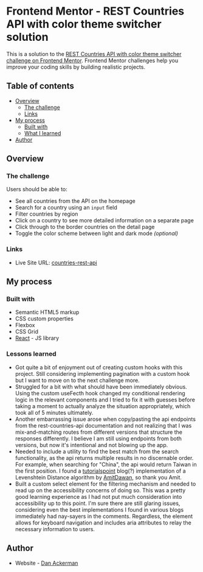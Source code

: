 # Frontend Mentor - REST Countries API with color theme switcher solution

This is a solution to the [REST Countries API with color theme switcher challenge on Frontend Mentor](https://www.frontendmentor.io/challenges/rest-countries-api-with-color-theme-switcher-5cacc469fec04111f7b848ca). Frontend Mentor challenges help you improve your coding skills by building realistic projects.

## Table of contents

- [Overview](#overview)
  - [The challenge](#the-challenge)
  - [Links](#links)
- [My process](#my-process)
  - [Built with](#built-with)
  - [What I learned](#lessons-learned)
- [Author](#author)

## Overview

### The challenge

Users should be able to:

- See all countries from the API on the homepage
- Search for a country using an `input` field
- Filter countries by region
- Click on a country to see more detailed information on a separate page
- Click through to the border countries on the detail page
- Toggle the color scheme between light and dark mode _(optional)_

### Links

- Live Site URL: [countries-rest-api](https://ackd151.github.io/countries-rest-api)

## My process

### Built with

- Semantic HTML5 markup
- CSS custom properties
- Flexbox
- CSS Grid
- [React](https://reactjs.org/) - JS library

### Lessons learned

- Got quite a bit of enjoyment out of creating custom hooks with this project. Still considering implementing pagination with a custom hook but I want to move on to the next challenge more.
- Struggled for a bit with what should have been immediately obvious. Using the custom useFecth hook changed my conditional rendering logic in the relevant components and I tried to fix it with guesses before taking a moment to actually analyze the situation appropriately, which took all of 5 minutes ultimately.
- Another embarrassing issue arose when copy/pasting the api endpoints from the rest-countries-api documentation and not realizing that I was mix-and-matching routes from different versions that structure the responses differently. I believe I am still using endpoints from both versions, but now it's intentional and not blowing up the app.
- Needed to include a utility to find the best match from the search functionality, as the api returns multiple results in no discernable order. For example, when searching for "China", the api would return Taiwan in the first position. I found a [tutorialspoint](https://www.tutorialspoint.com/index.htm) blog(?) implementation of a Levenshtein Distance algorithm by [AmitDawan](https://www.tutorialspoint.com/answers/amitdiwan), so thank you Amit.
- Built a custom select element for the filtering mechanism and needed to read up on the accessibility concerns of doing so. This was a pretty good learning experience as I had not put much consideration into accessibility up to this point. I'm sure there are still glaring issues, considering even the best implementations I found in various blogs immediately had nay-sayers in the comments. Regardless, the element allows for keyboard navigation and includes aria attributes to relay the necessary information to users.

## Author

- Website - [Dan Ackerman](https://ackd151.github.io/portfolio/)
